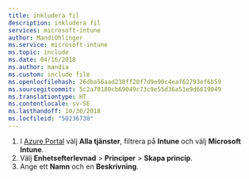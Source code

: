 ```yaml
---
title: inkludera fil
description: inkludera fil
services: microsoft-intune
author: MandiOhlinger
ms.service: microsoft-intune
ms.topic: include
ms.date: 04/16/2018
ms.author: mandia
ms.custom: include file
ms.openlocfilehash: 26dba56aad238ff20f7d9e90c4eaf62793ef6b59
ms.sourcegitcommit: 5c2a70180cb69049c73c9e55d36a51e9d6619049
ms.translationtype: HT
ms.contentlocale: sv-SE
ms.lasthandoff: 10/30/2018
ms.locfileid: "50236738"
---
```

1. I [Azure Portal](https://portal.azure.com) välj **Alla tjänster**, filtrera på **Intune** och välj **Microsoft Intune**.
2. Välj **Enhetsefterlevnad** > **Principer** > **Skapa princip**.
3. Ange ett **Namn** och en **Beskrivning**.